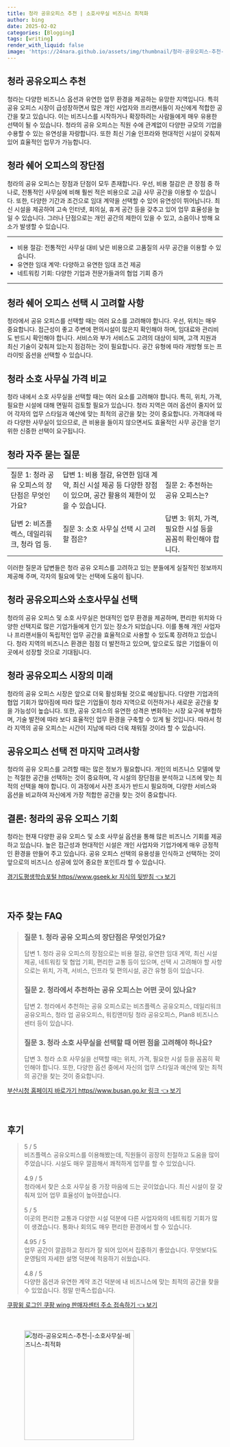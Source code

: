 ```yaml
---
title: 청라 공유오피스 추천 | 소호사무실 비즈니스 최적화
author: bing
date: 2025-02-02
categories: [Blogging]
tags: [writing]
render_with_liquid: false
image: 'https://24nara.github.io/assets/img/thumbnail/청라-공유오피스-추천-|-소호사무실-비즈니스-최적화.webp'
---
```



<h2 id='청라_공유오피스_추천'>청라 공유오피스 추천</h2>

<p>청라는 다양한 비즈니스 옵션과 유연한 업무 환경을 제공하는 유망한 지역입니다. 특히 공유 오피스 시장이 급성장하면서 많은 개인 사업자와 프리랜서들이 자신에게 적합한 공간을 찾고 있습니다. 이는 비즈니스를 시작하거나 확장하려는 사람들에게 매우 유용한 선택이 될 수 있습니다. 청라의 공유 오피스는 직원 수에 관계없이 다양한 규모의 기업을 수용할 수 있는 유연성을 자랑합니다. 또한 최신 기술 인프라와 현대적인 시설이 갖춰져 있어 효율적인 업무가 가능합니다. </p>

<h2 id='청라_쉐어_오피스_장단점'>청라 쉐어 오피스의 장단점</h2>

<p>청라의 공유 오피스는 장점과 단점이 모두 존재합니다. 우선, 비용 절감은 큰 장점 중 하나로, 전통적인 사무실에 비해 훨씬 적은 비용으로 고급 사무 공간을 이용할 수 있습니다. 또한, 다양한 기간과 조건으로 임대 계약을 선택할 수 있어 유연성이 뛰어납니다. 최신 시설을 제공하여 고속 인터넷, 회의실, 휴게 공간 등을 갖추고 있어 업무 효율성을 높일 수 있습니다. 그러나 단점으로는 개인 공간의 제한이 있을 수 있고, 소음이나 방해 요소가 발생할 수 있습니다.</p>

<hr />

<ul>
    <li>비용 절감: 전통적인 사무실 대비 낮은 비용으로 고품질의 사무 공간을 이용할 수 있습니다.</li>
    <li>유연한 임대 계약: 다양하고 유연한 임대 조건 제공</li>
    <li>네트워킹 기회: 다양한 기업과 전문가들과의 협업 기회 증가</li>
</ul>

<hr />

<h2 id='청라_쉐어_오피스_선택_시_고려할_사항'>청라 쉐어 오피스 선택 시 고려할 사항</h2>

<p>청라에서 공유 오피스를 선택할 때는 여러 요소를 고려해야 합니다. 우선, 위치는 매우 중요합니다. 접근성이 좋고 주변에 편의시설이 많은지 확인해야 하며, 임대료와 관리비도 반드시 확인해야 합니다. 서비스와 부가 서비스도 고려의 대상이 되며, 고객 지원과 최신 기술이 갖춰져 있는지 점검하는 것이 필요합니다. 공간 유형에 따라 개방형 또는 프라이빗 옵션을 선택할 수 있습니다.</p>

<h2 id='청라_소호_사무실_가격_비교'>청라 소호 사무실 가격 비교</h2>

<p>청라 내에서 소호 사무실을 선택할 때는 여러 요소를 고려해야 합니다. 특히, 위치, 가격, 필요한 시설에 대해 면밀히 검토할 필요가 있습니다. 청라 지역은 여러 옵션이 줄지어 있어 각자의 업무 스타일과 예산에 맞는 최적의 공간을 찾는 것이 중요합니다. 가격대에 따라 다양한 사무실이 있으므로, 큰 비용을 들이지 않으면서도 효율적인 사무 공간을 얻기 위한 신중한 선택이 요구됩니다. </p>

<h2 id='청라_자주_묻는_질문'>청라 자주 묻는 질문</h2>

<table>
    <tr>
        <td>질문 1: 청라 공유 오피스의 장단점은 무엇인가요?</td>
        <td>답변 1: 비용 절감, 유연한 임대 계약, 최신 시설 제공 등 다양한 장점이 있으며, 공간 활용의 제한이 있을 수 있습니다.</td>
        <td>질문 2: 추천하는 공유 오피스는?</td>
    </tr>
    <tr>
        <td>답변 2: 비즈플렉스, 데일리워크, 청라 업 등.</td>
        <td>질문 3: 소호 사무실 선택 시 고려할 점은?</td>
        <td>답변 3: 위치, 가격, 필요한 시설 등을 꼼꼼히 확인해야 합니다.</td>
    </tr>
</table>

<p>이러한 질문과 답변들은 청라 공유 오피스를 고려하고 있는 분들에게 실질적인 정보까지 제공해 주며, 각자의 필요에 맞는 선택에 도움이 됩니다.</p>

<h2 id='청라_공유오피스와_소호사무실_선택'>청라 공유오피스와 소호사무실 선택</h2>

<p>청라의 공유 오피스 및 소호 사무실은 현대적인 업무 환경을 제공하며, 편리한 위치와 다양한 선택지로 많은 기업가들에게 인기 있는 장소가 되었습니다. 이를 통해 개인 사업자나 프리랜서들이 독립적인 업무 공간을 효율적으로 사용할 수 있도록 장려하고 있습니다. 청라 지역의 비즈니스 환경은 점점 더 발전하고 있으며, 앞으로도 많은 기업들이 이곳에서 성장할 것으로 기대됩니다.</p>

<h2 id='청라_공유오피스_시장_미래'>청라 공유오피스 시장의 미래</h2>

<p>청라의 공유 오피스 시장은 앞으로 더욱 활성화될 것으로 예상됩니다. 다양한 기업과의 협업 기회가 많아짐에 따라 많은 기업들이 청라 지역으로 이전하거나 새로운 공간을 찾을 가능성이 높습니다. 또한, 공유 오피스의 유연한 성격은 변화하는 시장 요구에 부합하며, 기술 발전에 따라 보다 효율적인 업무 환경을 구축할 수 있게 될 것입니다. 따라서 청라 지역의 공유 오피스는 시간이 지남에 따라 더욱 채워질 것이라 할 수 있습니다.</p>

<h2 id='공유오피스_선택_전_마지막_고려사항'>공유오피스 선택 전 마지막 고려사항</h2>

<p>청라의 공유 오피스를 고려할 때는 많은 정보가 필요합니다. 개인의 비즈니스 모델에 맞는 적절한 공간을 선택하는 것이 중요하며, 각 시설의 장단점을 분석하고 니즈에 맞는 최적의 선택을 해야 합니다. 이 과정에서 사전 조사가 반드시 필요하며, 다양한 서비스와 옵션을 비교하여 자신에게 가장 적합한 공간을 찾는 것이 중요합니다.</p>

<h2 id='결론_청라의_공유오피스_기회'>결론: 청라의 공유 오피스 기회</h2>

<p>청라는 현재 다양한 공유 오피스 및 소호 사무실 옵션을 통해 많은 비즈니스 기회를 제공하고 있습니다. 높은 접근성과 현대적인 시설은 개인 사업자와 기업가에게 매우 긍정적인 환경을 만들어 주고 있습니다. 공유 오피스 선택의 유용성을 인식하고 선택하는 것이 앞으로의 비즈니스 성공에 있어 중요한 포인트라 할 수 있습니다.</p>


<p><a class="click-button" title="경기도평생학습포털 https//www.gseek.kr 지식의 뒷받침" href="https://24nara.github.io/posts/%EA%B2%BD%EA%B8%B0%EB%8F%84%ED%8F%89%EC%83%9D%ED%95%99%EC%8A%B5%ED%8F%AC%ED%84%B8-httpswww.gseek.kr-%EC%A7%80%EC%8B%9D%EC%9D%98-%EB%92%B7%EB%B0%9B%EC%B9%A8/" rel="dofollow">경기도평생학습포털 https//www.gseek.kr 지식의 뒷받침 👈 보기</a></p><br>
<h2 id='자주_찾는_FAQ'>자주 찾는 FAQ</h2>
<div itemscope="" itemtype="https://schema.org/FAQPage">
<blockquote>
<div itemscope="" itemprop="mainEntity" itemtype="https://schema.org/Question">
<h3 itemprop="name">질문 1. 청라 공유 오피스의 장단점은 무엇인가요?</h3>
<div itemscope="" itemprop="acceptedAnswer" itemtype="https://schema.org/Answer">
<span itemprop="text">
<p>답변 1. 청라 공유 오피스의 장점으로는 비용 절감, 유연한 임대 계약, 최신 시설 제공, 네트워킹 및 협업 기회, 편리한 교통 등이 있으며, 선택 시 고려해야 할 사항으로는 위치, 가격, 서비스, 인프라 및 편의시설, 공간 유형 등이 있습니다.</p>
</span>
</div>
</div>
<div itemscope="" itemprop="mainEntity" itemtype="https://schema.org/Question">
<h3 itemprop="name">질문 2. 청라에서 추천하는 공유 오피스는 어떤 곳이 있나요?</h3>
<div itemscope="" itemprop="acceptedAnswer" itemtype="https://schema.org/Answer">
<span itemprop="text">
<p>답변 2. 청라에서 추천하는 공유 오피스로는 비즈플렉스 공유오피스, 데일리워크 공유오피스, 청라 업 공유오피스, 워킹앤미팅 청라 공유오피스, Plan8 비즈니스 센터 등이 있습니다.</p>
</span>
</div>
</div>
<div itemscope="" itemprop="mainEntity" itemtype="https://schema.org/Question">
<h3 itemprop="name">질문 3. 청라 소호 사무실을 선택할 때 어떤 점을 고려해야 하나요?</h3>
<div itemscope="" itemprop="acceptedAnswer" itemtype="https://schema.org/Answer">
<span itemprop="text">
<p>답변 3. 청라 소호 사무실을 선택할 때는 위치, 가격, 필요한 시설 등을 꼼꼼히 확인해야 합니다. 또한, 다양한 옵션 중에서 자신의 업무 스타일과 예산에 맞는 최적의 공간을 찾는 것이 중요합니다.</p>
</span>
</div>
</div>
</blockquote>
</div>
<p><a class="click-button" title="부산시청 홈페이지 바로가기 https//www.busan.go.kr 링크" href="https://24nara.github.io/posts/%EB%B6%80%EC%82%B0%EC%8B%9C%EC%B2%AD-%ED%99%88%ED%8E%98%EC%9D%B4%EC%A7%80-%EB%B0%94%EB%A1%9C%EA%B0%80%EA%B8%B0-httpswww.busan.go.kr-%EB%A7%81%ED%81%AC/" rel="dofollow">부산시청 홈페이지 바로가기 https//www.busan.go.kr 링크 👈 보기</a></p><br>
<h2 id='후기'>후기</h2>
<div itemscope itemtype="https://schema.org/Product">
  <blockquote>
  <div itemprop="review" itemscope itemtype="https://schema.org/Review">
      <div itemprop="reviewRating" itemscope itemtype="https://schema.org/Rating"> <span itemprop="ratingValue">5</span> / <span itemprop="bestRating">5</span> </div>
      <span itemprop="reviewBody">비즈플렉스 공유오피스를 이용해봤는데, 직원들이 굉장히 친절하고 도움을 많이 주었습니다. 시설도 매우 깔끔해서 쾌적하게 업무를 할 수 있었습니다.</span>
  </div>
  <br>
  <div itemprop="review" itemscope itemtype="https://schema.org/Review">
      <div itemprop="reviewRating" itemscope itemtype="https://schema.org/Rating"> <span itemprop="ratingValue">4.9</span> / <span itemprop="bestRating">5</span> </div>
      <span itemprop="reviewBody">청라에서 찾은 소호 사무실 중 가장 마음에 드는 곳이었습니다. 최신 시설이 잘 갖춰져 있어 업무 효율성이 높아졌습니다.</span>
  </div>
  <br>
  <div itemprop="review" itemscope itemtype="https://schema.org/Review">
      <div itemprop="reviewRating" itemscope itemtype="https://schema.org/Rating"> <span itemprop="ratingValue">5</span> / <span itemprop="bestRating">5</span> </div>
      <span itemprop="reviewBody">이곳의 편리한 교통과 다양한 시설 덕분에 다른 사업자와의 네트워킹 기회가 많이 생겼습니다. 통화나 회의도 매우 편리한 환경에서 할 수 있습니다.</span>
  </div>
  <br>
  <div itemprop="review" itemscope itemtype="https://schema.org/Review">
      <div itemprop="reviewRating" itemscope itemtype="https://schema.org/Rating"> <span itemprop="ratingValue">4.95</span> / <span itemprop="bestRating">5</span> </div>
      <span itemprop="reviewBody">업무 공간이 깔끔하고 정리가 잘 되어 있어서 집중하기 좋았습니다. 무엇보다도 운영팀의 자세한 설명 덕분에 적응하기 쉬웠습니다.</span>
  </div>
  <br>
  <div itemprop="review" itemscope itemtype="https://schema.org/Review">
      <div itemprop="reviewRating" itemscope itemtype="https://schema.org/Rating"> <span itemprop="ratingValue">4.8</span> / <span itemprop="bestRating">5</span> </div>
      <span itemprop="reviewBody">다양한 옵션과 유연한 계약 조건 덕분에 내 비즈니스에 맞는 최적의 공간을 찾을 수 있었습니다. 정말 만족스럽습니다.</span>
  </div>
  </blockquote>
</div>
<p><a class="click-button" title="쿠팡윙 로그인 쿠팡 wing 판매자센터 주소 접속하기" href="https://24nara.github.io/posts/%EC%BF%A0%ED%8C%A1%EC%9C%99-%EB%A1%9C%EA%B7%B8%EC%9D%B8-%EC%BF%A0%ED%8C%A1-wing-%ED%8C%90%EB%A7%A4%EC%9E%90%EC%84%BC%ED%84%B0-%EC%A3%BC%EC%86%8C-%EC%A0%91%EC%86%8D%ED%95%98%EA%B8%B0/" rel="dofollow">쿠팡윙 로그인 쿠팡 wing 판매자센터 주소 접속하기 👈 보기</a></p><br>
<figure class="image"><img src="https://24nara.github.io/assets/img/thumbnail/청라-공유오피스-추천-|-소호사무실-비즈니스-최적화.webp" alt="청라-공유오피스-추천-|-소호사무실-비즈니스-최적화" width="256" height="256"></figure>